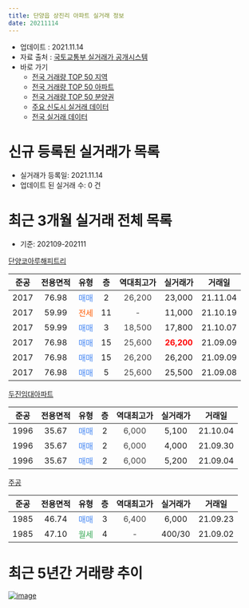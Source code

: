 ```yaml
---
title: 단양읍 상진리 아파트 실거래 정보
date: 20211114
---
```


* 업데이트 : 2021.11.14
* 자료 출처 : [국토교통부 실거래가 공개시스템](http://rt.molit.go.kr)
* 바로 가기
    * [전국 거래량 TOP 50 지역](https://apt-info.github.io/apt-trade-info/tr)
    * [전국 거래량 TOP 50 아파트](https://apt-info.github.io/apt-trade-info/ta)
    * [전국 거래량 TOP 50 분양권](https://apt-info.github.io/apt-trade-info/tb)
    * [주요 신도시 실거래 데이터](https://apt-info.github.io/apt-trade-info/newtown)
    * [전국 실거래 데이터](https://apt-info.github.io/apt-trade-info/all)



<script async src="https://pagead2.googlesyndication.com/pagead/js/adsbygoogle.js"></script>
<!-- 기본광고 -->
<ins class="adsbygoogle"
     style="display:block"
     data-ad-client="ca-pub-1142216861245946"
     data-ad-slot="4805727019"
     data-ad-format="auto"
     data-full-width-responsive="true"></ins>
<script>
     (adsbygoogle = window.adsbygoogle || []).push({});
</script>


# 신규 등록된 실거래가 목록

* 실거래가 등록일: 2021.11.14
* 업데이트 된 실거래 수: 0 건




<script async src="https://pagead2.googlesyndication.com/pagead/js/adsbygoogle.js"></script>
<!-- 기본광고 -->
<ins class="adsbygoogle"
     style="display:block"
     data-ad-client="ca-pub-1142216861245946"
     data-ad-slot="4805727019"
     data-ad-format="auto"
     data-full-width-responsive="true"></ins>
<script>
     (adsbygoogle = window.adsbygoogle || []).push({});
</script>


# 최근 3개월 실거래 전체 목록
* 기준: 202109-202111


[단양코아루해피트리](https://search.naver.com/search.naver?query=%EB%8B%A8%EC%96%91%EC%BD%94%EC%95%84%EB%A3%A8%ED%95%B4%ED%94%BC%ED%8A%B8%EB%A6%AC)

|준공|전용면적|유형|층|역대최고가|실거래가|거래일|
|:---:|:---:|:---:|:---:|:---:|:---:|:---:|
|2017|76.98|<span style="color:#4285F3">매매</span>|2|<span style="color:#444444">26,200</span>|23,000|21.11.04|
|2017|59.99|<span style="color:#FF5A00">전세</span>|11|<span style="color:#444444">-</span>|11,000|21.10.19|
|2017|59.99|<span style="color:#4285F3">매매</span>|3|<span style="color:#444444">18,500</span>|17,800|21.10.07|
|2017|76.98|<span style="color:#4285F3">매매</span>|15|<span style="color:#444444">25,600</span>|<b><span style="color:#FF0000">26,200</span></b>|21.09.09|
|2017|76.98|<span style="color:#4285F3">매매</span>|15|<span style="color:#444444">26,200</span>|26,200|21.09.09|
|2017|76.98|<span style="color:#4285F3">매매</span>|5|<span style="color:#444444">25,600</span>|25,500|21.09.08|

[두진임대아파트](https://search.naver.com/search.naver?query=%EB%91%90%EC%A7%84%EC%9E%84%EB%8C%80%EC%95%84%ED%8C%8C%ED%8A%B8)

|준공|전용면적|유형|층|역대최고가|실거래가|거래일|
|:---:|:---:|:---:|:---:|:---:|:---:|:---:|
|1996|35.67|<span style="color:#4285F3">매매</span>|2|<span style="color:#444444">6,000</span>|5,100|21.10.04|
|1996|35.67|<span style="color:#4285F3">매매</span>|2|<span style="color:#444444">6,000</span>|4,000|21.09.30|
|1996|35.67|<span style="color:#4285F3">매매</span>|2|<span style="color:#444444">6,000</span>|5,200|21.09.04|

[주공](https://search.naver.com/search.naver?query=%EC%A3%BC%EA%B3%B5)

|준공|전용면적|유형|층|역대최고가|실거래가|거래일|
|:---:|:---:|:---:|:---:|:---:|:---:|:---:|
|1985|46.74|<span style="color:#4285F3">매매</span>|3|<span style="color:#444444">6,400</span>|6,000|21.09.23|
|1985|47.10|<span style="color:#34A853">월세</span>|4|<span style="color:#444444">-</span>|400/30|21.09.02|



<script async src="https://pagead2.googlesyndication.com/pagead/js/adsbygoogle.js"></script>
<!-- 기본광고 -->
<ins class="adsbygoogle"
     style="display:block"
     data-ad-client="ca-pub-1142216861245946"
     data-ad-slot="4805727019"
     data-ad-format="auto"
     data-full-width-responsive="true"></ins>
<script>
     (adsbygoogle = window.adsbygoogle || []).push({});
</script>


# 최근 5년간 거래량 추이


<div style="width:100%;">
    <canvas id="deal_progress" height="200"></canvas>
</div>

<script>
new Chart(document.getElementById("deal_progress"), {
    type: 'line',
    data: {
        labels: ['16.01','16.02','16.03','16.04','16.05','16.06','16.07','16.08','16.09','16.10','16.11','16.12','17.01','17.02','17.03','17.04','17.05','17.06','17.07','17.08','17.09','17.10','17.11','17.12','18.01','18.02','18.03','18.04','18.05','18.06','18.07','18.08','18.09','18.10','18.11','18.12','19.01','19.02','19.03','19.04','19.05','19.06','19.07','19.08','19.09','19.10','19.11','19.12','20.01','20.02','20.03','20.04','20.05','20.06','20.07','20.08','20.09','20.10','20.11','20.12','21.01','21.02','21.03','21.04','21.05','21.06','21.07','21.08','21.09','21.10','21.11'],
        datasets: [{
            label: '매매/분양권',
            data: [2,4,4,2,5,4,6,3,2,5,6,4,5,3,10,8,4,8,3,4,5,1,9,14,14,11,14,13,16,6,7,9,3,8,10,1,10,11,3,8,6,4,2,6,4,7,3,8,3,16,4,3,7,12,12,4,7,6,4,2,8,5,11,9,10,14,10,7,6,2,1],
            borderColor: "rgba(66, 133, 243, 1)",
            backgroundColor: "rgba(66, 133, 243, 0.05)",
            borderWidth: 1,
            pointRadius: 0,
            fill: false,
            lineTension: 0
        },{
            label: '전/월세',
            data: [1,1,1,0,2,1,0,0,2,0,1,0,0,1,1,0,0,1,0,2,1,2,2,2,2,11,7,4,7,2,54,2,5,22,0,10,1,2,2,0,1,1,3,0,0,0,3,4,3,4,0,3,4,3,8,1,1,1,2,3,0,1,3,1,0,1,0,1,1,1,0],
            borderColor: "rgba(255, 90, 0, 1)",
            backgroundColor: "rgba(255, 90, 0, 0.05)",
            borderWidth: 1,
            pointRadius: 0,
            fill: false,
            lineTension: 0
        },{
            label: '합계',
            data: [3,5,5,2,7,5,6,3,4,5,7,4,5,4,11,8,4,9,3,6,6,3,11,16,16,22,21,17,23,8,61,11,8,30,10,11,11,13,5,8,7,5,5,6,4,7,6,12,6,20,4,6,11,15,20,5,8,7,6,5,8,6,14,10,10,15,10,8,7,3,1],
            borderColor: "rgba(0, 0, 0, 1)",
            backgroundColor: "rgba(0, 0, 0, 0.03)",
            borderWidth: 0.1,
            pointRadius: 0,
            fill: true,
            lineTension: 0
        }
        ]
    },
    options: {
        responsive: true,
        title: {
            display: false
        },
        tooltips: {
            mode: 'index',
            intersect: false
        },
        hover: {
            mode: 'nearest',
            intersect: true
        },
        scales: {
            xAxes: [{
                display: true,
                scaleLabel: {
                    display: true,
                    labelString: '년/월'
                }
            }],
            yAxes: [{
                display: true,
                ticks: {
                    suggestedMin: 0,
                },
                scaleLabel: {
                    display: true,
                    labelString: '실거래 수'
                }
            }]
        }
    }
});

</script>


[![image](https://apt-info.github.io/images/2020-01-03-apt-trade-info/1024x500.png)](https://play.google.com/store/apps/details?id=com.aptinfo.apttradeinfo)

